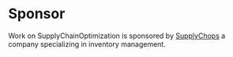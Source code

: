 # Sponsor
Work on SupplyChainOptimization is sponsored by [SupplyChops](http://www.supplychops.com) a company specializing in inventory management.